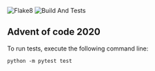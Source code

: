 
![Flake8](https://github.com/guillemmr/advent_of_code_2020/workflows/Flake8/badge.svg) ![Build And Tests](https://github.com/guillemmr/advent_of_code_2020/workflows/Build%20And%20Tests/badge.svg)

## Advent of code 2020

To run tests, execute the following command line:
```console
python -m pytest test
```